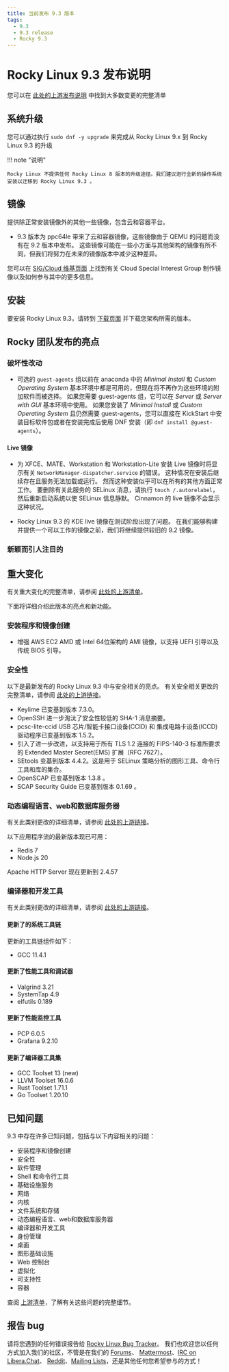 ```yaml
---
title: 当前发布 9.3 版本
tags:
  - 9.3
  - 9.3 release
  - Rocky 9.3
---
```


# Rocky Linux 9.3 发布说明

您可以在 [此处的上游发布说明](https://access.redhat.com/documentation/en-us/red_hat_enterprise_linux/9/html/9.3_release_notes/index) 中找到大多数变更的完整清单

## 系统升级

您可以通过执行 `sudo dnf -y upgrade` 来完成从 Rocky Linux 9.x 到 Rocky Linux 9.3 的升级

!!! note "说明"

```
Rocky Linux 不提供任何 Rocky Linux 8 版本的升级途径。我们建议进行全新的操作系统安装以迁移到 Rocky Linux 9.3 。
```

## 镜像

提供除正常安装镜像外的其他一些镜像，包含云和容器平台。

- 9.3 版本为 ppc64le 带来了云和容器镜像，这些镜像由于 QEMU 的问题而没有在 9.2 版本中发布。 这些镜像可能在一些小方面与其他架构的镜像有所不同，但我们将努力在未来的镜像版本中减少这种差异。

您可以在 [SIG/Cloud 维基页面](https://sig-cloud.rocky.page/) 上找到有关 Cloud Special Interest Group 制作镜像以及如何参与其中的更多信息。

## 安装

要安装 Rocky Linux 9.3，请转到 [下载页面](https://rockylinux.org/download/) 并下载您架构所需的版本。

## Rocky 团队发布的亮点

### 破坏性改动

- 可选的 `guest-agents` 组以前在 anaconda 中的 _Minimal Install_ 和 _Custom Operating System_ 基本环境中都是可用的，但现在将不再作为这些环境的附加软件而被选择。 如果您需要 guest-agents 组，它可以在 _Server_ 或 _Server with GUI_ 基本环境中使用。 如果您安装了 _Minimal Install_ 或 _Custom Operating System_ 且仍然需要 guest-agents，您可以直接在 KickStart 中安装目标软件包或者在安装完成后使用 DNF 安装（即 `dnf install @guest-agents`）。

#### Live 镜像

- 为 XFCE、MATE、Workstation 和 Workstation-Lite 安装 Live 镜像时将显示有关 `NetworkManager-dispatcher.service` 的错误。 这种情况在安装后继续存在且服务无法加载或运行。 然而这种安装似乎可以在所有的其他方面正常工作。 要删除有关此服务的 SELinux 消息，请执行 `touch /.autorelabel`，然后重新启动系统以使 SELinux 信息静默。 Cinnamon 的 live 镜像不会显示这种状况。

- Rocky Linux 9.3 的 KDE live 镜像在测试阶段出现了问题。 在我们能够构建并提供一个可以工作的镜像之前，我们将继续提供较旧的 9.2 镜像。

### 新颖而引人注目的

## 重大变化

有关重大变化的完整清单，请参阅 [此处的上游清单](https://access.redhat.com/documentation/en-us/red_hat_enterprise_linux/9/html/9.3_release_notes/overview#overview-major-changes)。

下面将详细介绍此版本的亮点和新功能。

### 安装程序和镜像创建

- 增强 AWS EC2 AMD 或 Intel 64位架构的 AMI 镜像，以支持 UEFI 引导以及传统 BIOS 引导。

### 安全性

以下是最新发布的 Rocky Linux 9.3 中与安全相关的亮点。 有关安全相关更改的完整清单，请参阅 [此处的上游链接](https://access.redhat.com/documentation/en-us/red_hat_enterprise_linux/9/html/9.3_release_notes/new-features#new-features-security)。

- Keylime 已变基到版本 7.3.0。
- OpenSSH 进一步淘汰了安全性较低的 SHA-1 消息摘要。
- pcsc-lite-ccid USB 芯片/智能卡接口设备(CCID) 和 集成电路卡设备(ICCD) 驱动程序已变基到版本 1.5.2。
- 引入了进一步改进，以支持用于所有 TLS 1.2 连接的 FIPS-140-3 标准所要求的 Extended Master Secret(EMS) 扩展（RFC 7627）。
- SEtools 变基到版本 4.4.2。这是用于 SELinux 策略分析的图形工具、命令行工具和库的集合。
- OpenSCAP 已变基到版本 1.3.8 。
- SCAP Security Guide 已变基到版本 0.1.69 。

### 动态编程语言、web和数据库服务器

有关此类别更改的详细清单，请参阅 [此处的上游链接](https://access.redhat.com/documentation/en-us/red_hat_enterprise_linux/9/html/9.3_release_notes/new-features#new-features-dynamic-programming-languages-web-and-database-servers)。

以下应用程序流的最新版本现已可用：

- Redis 7
- Node.js 20

Apache HTTP Server 现在更新到 2.4.57

### 编译器和开发工具

有关此类别更改的详细清单，请参阅 [此处的上游链接](https://access.redhat.com/documentation/en-us/red_hat_enterprise_linux/9/html/9.3_release_notes/new-features#new-features-compilers-and-development-tools)。

#### 更新了的系统工具链

更新的工具链组件如下：

- GCC 11.4.1

#### 更新了性能工具和调试器

- Valgrind 3.21
- SystemTap 4.9
- elfutils 0.189

#### 更新了性能监控工具

- PCP 6.0.5
- Grafana 9.2.10

#### 更新了编译器工具集

- GCC Toolset 13 (new)
- LLVM Toolset 16.0.6
- Rust Toolset 1.71.1
- Go Toolset 1.20.10

## 已知问题

9.3 中存在许多已知问题，包括与以下内容相关的问题：

- 安装程序和镜像创建
- 安全性
- 软件管理
- Shell 和命令行工具
- 基础设施服务
- 网络
- 内核
- 文件系统和存储
- 动态编程语言、web和数据库服务器
- 编译器和开发工具
- 身份管理
- 桌面
- 图形基础设施
- Web 控制台
- 虚拟化
- 可支持性
- 容器

查阅 [上游清单](https://access.redhat.com/documentation/en-us/red_hat_enterprise_linux/9/html/9.3_release_notes/known-issues)，了解有关这些问题的完整细节。

## 报告 bug

请将您遇到的任何错误报告给 [Rocky Linux Bug Tracker](https://bugs.rockylinux.org/)。 我们也欢迎您以任何方式加入我们的社区，不管是在我们的 [Forums](https://forums.rockylinux.org)、 [Mattermost](https://chat.rockylinux.org)、[IRC on Libera.Chat](irc://irc.liberachat/rockylinux)、 [Reddit](https://reddit.com/r/rockylinux)、[Mailing Lists](https://lists.resf.org)，还是其他任何您希望参与的方式！
